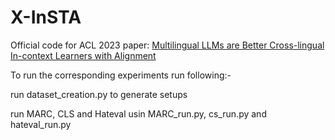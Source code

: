 # X-InSTA

Official code for ACL 2023 paper: [Multilingual LLMs are Better Cross-lingual In-context Learners with Alignment](https://arxiv.org/abs/2305.05940)

To run the corresponding experiments run following:-

run dataset_creation.py to generate setups

run MARC, CLS and Hateval usin MARC_run.py, cs_run.py and hateval_run.py
